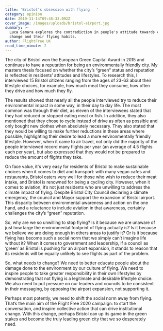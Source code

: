 ```yaml
---
title: 'Bristol’s obsession with flying   '
category: opinion
date: 2019-11-14T09:48:33.092Z
cover_image: /images/uploads/bristol-airport.jpg
summary: >-
  Luca Samara explores the contradiction in people's attitude towards climate
  change and their flying habits. 
author: FlightFree UK
read_time_minute: 2
---
```

The city of Bristol won the European Green Capital Award in 2015 and continues to have a reputation for being an environmentally friendly city. My masters thesis focused on whether the city’s “green” status and reputation is reflected in residents’ attitudes and lifestyles. To research this, I interviewed 15 Bristol citizens ranging from the ages of 23-63 about their lifestyle choices, for example, how much meat they consume, how often they drive and how much they fly.

The results showed that nearly all the people interviewed try to reduce their environmental impact in some way, in their day to day life. The most common was through their diet, as eleven of the interviewees stated that they had reduced or stopped eating meat or fish. In addition, they also mentioned that they chose to cycle instead of drive as often as possible and only bought new clothes when absolutely necessary. They also stated that they would be willing to make further reductions in these areas where possible, highlighting their desire to lead a more environmentally friendly lifestyle. However, when it came to air travel, not only did the majority of the people interviewed record many flights per year (an average of 4.5 flights each per year), but also expressed that they would not be prepared to reduce the amount of flights they take. 

On face value, it's very easy for residents of Bristol to make sustainable choices when it comes to diet and transport: with many vegan cafes and restaurants, Bristol caters very well for those who wish to reduce their meat intake, and Bristol is renowned for being a cycling city. However, when it comes to aviation, it’s not just residents who are unwilling to address the climate impact of flying. Despite Bristol City Council declaring a climate emergency, the council and Mayor support the expansion of Bristol airport. This disparity between environmental awareness and action on the one hand, and a reluctance to include aviation in that awareness, certainly challenges the city’s “green” reputation. 

So, why are we so unwilling to stop flying? Is it because we are unaware of just how large the environmental footprint of flying actually is? Is it because we believe we are doing enough in others areas to justify it? Or is it because flying has become such a social norm that we simply can’t imagine life without it? When it comes to government and leadership, if a council as ‘green’ as Bristol is pushing for an airport expansion, it stands to reason that its residents will be equally unlikely to see flights as part of the problem. 

So, what needs to change? We need to better educate people about the damage done to the environment by our culture of flying. We need to inspire people to take greater responsibility in their own lifestyles by demonstrating that not flying is a legitimate and desirable lifestyle choice. We also need to put pressure on our leaders and councils to be consistent in their messaging, by opposing the airport expansion, not supporting it. 

Perhaps most potently, we need to shift the social norm away from flying. That’s the main aim of the Flight Free 2020 campaign: to start the conversation, and inspire collective action that can drive institutional change. With this change, perhaps Bristol can up its game in the green stakes and become the truly leading green city that we so desperately need.

